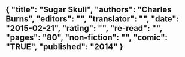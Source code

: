 {
 "title": "Sugar Skull",
 "authors": "Charles Burns",
 "editors": "",
 "translator": "",
 "date": "2015-02-21",
 "rating": "",
 "re-read": "",
 "pages": "80",
 "non-fiction": "",
 "comic": "TRUE",
 "published": "2014"
}
---


